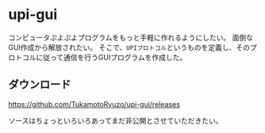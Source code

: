 # upi-gui

コンピュータぷよぷよプログラムをもっと手軽に作れるようにしたい。
面倒なGUI作成から解放されたい。
そこで、`UPIプロトコル`というものを定義し、そのプロトコルに従って通信を行うGUIプログラムを作成した。

## ダウンロード

https://github.com/TukamotoRyuzo/upi-gui/releases

ソースはちょっといろいろあってまだ非公開とさせていただきたい。

